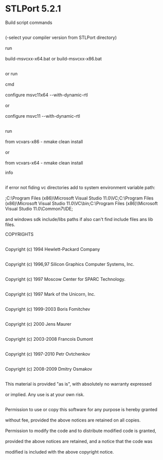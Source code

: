STLPort 5.2.1
==============

<p>Build script commands</p>
<br>(-select your compiler version from STLPort directory)</br>
<br>run</br>
<br>build-msvcxx-x64.bat or build-msvcxx-x86.bat</br>

<br>or run</br>
<br>cmd</br>
<br>configure msvc11x64 --with-dynamic-rtl</br>
<br>or</br>
<br>configure msvc11 --with-dynamic-rtl</br>

<br>run</br>
<br>from vcvars-x86 - nmake clean install</br>
<br>or</br>
<br>from vcvars-x64 - nmake clean install</br>

<p></p>

<p>info</p>
<br>if error not fiding vc directories add to system environment variable path: </br>
<br>;C:\Program Files (x86)\Microsoft Visual Studio 11.0\VC;C:\Program Files (x86)\Microsoft Visual Studio 11.0\VC\bin;C:\Program Files (x86)\Microsoft Visual Studio 11.0\Common7\IDE;</br>
<br>and windows sdk include/libs paths if also can't find include files ans lib files.</br>

<p></p>

<p>COPYRIGHTS</p>
   <br>Copyright (c) 1994 Hewlett-Packard Company</br>

   <br>Copyright (c) 1996,97 Silicon Graphics Computer Systems, Inc.</br>

   <br>Copyright (c) 1997 Moscow Center for SPARC Technology.</br>

   <br>Copyright (c) 1997 Mark of the Unicorn, Inc.</br>

   <br>Copyright (c) 1999-2003 Boris Fomitchev</br>

   <br>Copyright (c) 2000 Jens Maurer</br>

   <br>Copyright (c) 2003-2008 Francois Dumont</br>

   <br>Copyright (c) 1997-2010 Petr Ovtchenkov</br>

   <br>Copyright (c) 2008-2009 Dmitry Osmakov</br>

   <br>This material is provided "as is", with absolutely no warranty expressed</br>
   <br>or implied. Any use is at your own risk.</br>

   <br>Permission to use or copy this software for any purpose is hereby granted</br>
   <br>without fee, provided the above notices are retained on all copies.</br>
   <br>Permission to modify the code and to distribute modified code is granted,</br>
   <br>provided the above notices are retained, and a notice that the code was</br>
   <br>modified is included with the above copyright notice.</br>
